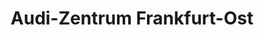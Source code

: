 ---
title: "Audi-Zentrum Frankfurt-Ost"
url: /frankfurt-am-main/audi-zentrum-frankfurt-ost/
shop: Autohaus
---